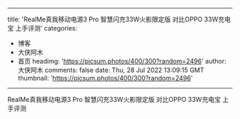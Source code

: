 
---
title: 'RealMe真我移动电源3 Pro 智慧闪充33W火影限定版 对比OPPO 33W充电宝 上手评测'
categories: 
 - 博客
 - 大侠阿木
 - 首页
headimg: 'https://picsum.photos/400/300?random=2496'
author: 大侠阿木
comments: false
date: Thu, 28 Jul 2022 13:09:15 GMT
thumbnail: 'https://picsum.photos/400/300?random=2496'
---

<div>   
RealMe真我移动电源3 Pro 智慧闪充33W火影限定版 对比OPPO 33W充电宝 上手评测  
</div>
            